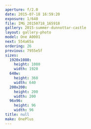 ```yaml
---
aperture: f/2.0
date: 2015-07-18 16:59:20
exposure: 1/640
file: IMG_20150718_165918
gallery: 2015-summer-dunnottar-castle
layout: gallery-photo
model: One A0001
next: 554a65a
ordering: 26
previous: 7955e5f
sizes:
  1920x1080:
    height: 1080
    width: 1920
  640w:
    height: 360
    width: 640
  200x200:
    height: 200
    width: 200
  96x96:
    height: 96
    width: 96
title: null
make: OnePlus
---
```

